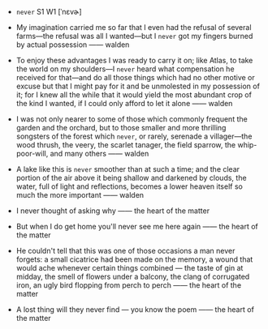 - `never` S1 W1 [ˈnɛvɚ]



- My imagination carried me so far that I even had the refusal of several farms﻿—the refusal was all I wanted﻿—but I `never` got my fingers burned by actual possession —— walden

-  To enjoy these advantages I was ready to carry it on; like Atlas, to take the world on my shoulders﻿—I `never` heard what compensation he received for that﻿—and do all those things which had no other motive or excuse but that I might pay for it and be unmolested in my possession of it; for I knew all the while that it would yield the most abundant crop of the kind I wanted, if I could only afford to let it alone —— walden

-  I was not only nearer to some of those which commonly frequent the garden and the orchard, but to those smaller and more thrilling songsters of the forest which `never`, or rarely, serenade a villager﻿—the wood thrush, the veery, the scarlet tanager, the field sparrow, the whip-poor-will, and many others —— walden

-  A lake like this is `never` smoother than at such a time; and the clear portion of the air above it being shallow and darkened by clouds, the water, full of light and reflections, becomes a lower heaven itself so much the more important —— walden

-  I never thought of asking why —— the heart of the matter

-  But when I do get home you'll never see me here again —— the heart of the matter

-  He couldn't tell that this was one of those occasions a man never forgets: a small cicatrice had been made on the memory, a wound that would ache whenever certain things combined — the taste of gin at midday, the smell of flowers under a balcony, the clang of corrugated iron, an ugly bird flopping from perch to perch —— the heart of the matter

-  A lost thing will they never find — you know the poem —— the heart of the matter